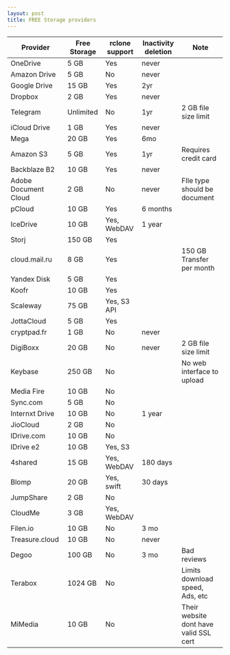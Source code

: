 ```yaml
---
layout: post
title: FREE Storage providers
---
```



| Provider             | Free Storage | rclone support | Inactivity deletion | Note                                   |
| -------------------- | ------------ | -------------- | ------------------- | -------------------------------------- |
| OneDrive             | 5 GB         | Yes            | never               |                                        |
| Amazon Drive         | 5 GB         | No             | never               |                                        |
| Google Drive         | 15 GB        | Yes            | 2yr                 |                                        |
| Dropbox              | 2 GB         | Yes            | never               |                                        |
| Telegram             | Unlimited    | No             | 1yr                 | 2 GB file size limit                   |
| iCloud Drive         | 1 GB         | Yes            | never               |                                        |
| Mega                 | 20 GB        | Yes            | 6mo                 |                                        |
| Amazon S3            | 5 GB         | Yes            | 1yr                 | Requires credit card                   |
| Backblaze B2         | 10 GB        | Yes            | never               |                                        |
| Adobe Document Cloud | 2 GB         | No             | never               | FIle type should be document           |
| pCloud               | 10 GB        | Yes            | 6 months            |                                        |
| IceDrive             | 10 GB        | Yes, WebDAV    | 1 year              |                                        |
| Storj                | 150 GB       | Yes            |                     |                                        |
| cloud.mail.ru        | 8 GB         | Yes            |                     | 150 GB Transfer per month              |
| Yandex Disk          | 5 GB         | Yes            |                     |                                        |
| Koofr                | 10 GB        | Yes            |                     |                                        |
| Scaleway             | 75 GB        | Yes, S3 API    |                     |                                        |
| JottaCloud           | 5 GB         | Yes            |                     |                                        |
| cryptpad.fr          | 1 GB         | No             | never               |                                        |
| DigiBoxx             | 20 GB        | No             | never               | 2 GB file size limit                   |
| Keybase              | 250 GB       | No             |                     | No web interface to upload             |
| Media Fire           | 10 GB        | No             |                     |                                        |
| Sync.com             | 5 GB         | No             |                     |                                        |
| Internxt Drive       | 10 GB        | No             | 1 year              |                                        |
| JioCloud             | 2 GB         | No             |                     |                                        |
| IDrive.com           | 10 GB        | No             |                     |                                        |
| IDrive e2            | 10 GB        | Yes, S3        |                     |                                        |
| 4shared              | 15 GB        | Yes, WebDAV    | 180 days            |                                        |
| Blomp                | 20 GB        | Yes, swift     | 30 days             |                                        |
| JumpShare            | 2 GB         | No             |                     |                                        |
| CloudMe              | 3 GB         | Yes, WebDAV    |                     |                                        |
| Filen.io             | 10 GB        | No             | 3 mo                |                                        |
| Treasure.cloud       | 10 GB        | No             | never               |                                        |
| Degoo                | 100 GB       | No             | 3 mo                | Bad reviews                            |
| Terabox              | 1024 GB      | No             |                     | Limits download speed, Ads, etc        |
| MiMedia              | 10 GB        | No             |                     | Their website dont have valid SSL cert |


<script src='{{ '/public/js/tablesort.js' | absolute_url }}'></script>
